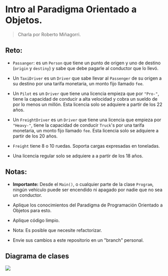 # Intro al Paradigma Orientado a Objetos.
> Charla por Roberto Miñagorri.

## Reto:

- `Passanger`: es un `Person` que tiene un punto de origen y uno de destino (`origin` y `destiny`) y sabe que debe pagarle al conductor que lo llevó.

- Un `TaxiDriver` es un `Driver` que sabe llevar al `Passenger` de su origen a su destino por una tarifa monetaria, un monto fijo llamado `fee`.

- Un `Pilot` es un `Driver` que tiene una licencia empieza que por `"Pro-"`, tiene la capacidad de conducir a alta velocidad y cobra un sueldo de por lo menos un millón. Esta licencia solo se adquiere a partir de los 22 años.

- Un `FreightDriver` es un `Driver` que tiene una licencia que empieza por `"Heavy-"`, tiene la capacidad de conducir `Truck`'s por una tarifa monetaria, un monto fijo llamado `fee`. Esta licencia solo se adquiere a partir de los 20 años.

- `Freight` tiene 8 o 10 ruedas. Soporta cargas expresadas en toneladas.

- Una licencia regular solo se adquiere a a partir de los 18 años.


## Notas:

- __Importante:__ Desde el `Main()`, o cualquier parte de la clase `Program`, ningún vehículo puede ser encendido ni apagado por nadie que no sea un conductor.

- Aplique los conocimientos del Paradigma de Programación Orientado a Objetos para esto.

- Aplique código limpio.

- Nota: Es posible que necesite refactorizar.

- Envie sus cambios a este repositorio en un "branch" personal.

## Diagrama de clases


![](./ClassDiagram.png)